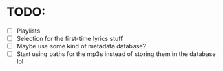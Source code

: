 # TODO:
- [ ] Playlists
- [ ] Selection for the first-time lyrics stuff
- [ ] Maybe use some kind of metadata database?
- [ ] Start using paths for the mp3s instead of storing them in the database lol
